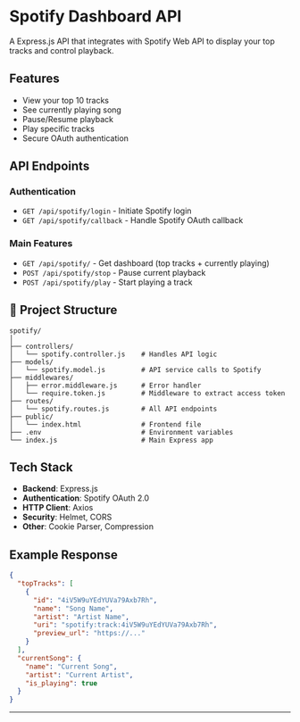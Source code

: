 #   Spotify Dashboard API

A  Express.js API that integrates with Spotify Web API to display your top  tracks and control playback.

##  Features

-   View your top 10 tracks
-   See currently playing song
-   Pause/Resume playback
-   Play specific tracks
-   Secure OAuth authentication
 
##   API Endpoints

### Authentication
- `GET /api/spotify/login` - Initiate Spotify login
- `GET /api/spotify/callback` - Handle Spotify OAuth callback

### Main Features
- `GET /api/spotify/` - Get dashboard (top tracks + currently playing)
- `POST /api/spotify/stop` - Pause current playback
- `POST /api/spotify/play` - Start playing a track

## 📁 Project Structure

```
spotify/
│
├── controllers/
│   └── spotify.controller.js    # Handles API logic
├── models/
│   └── spotify.model.js         # API service calls to Spotify
├── middlewares/
│   ├── error.middleware.js      # Error handler
│   └── require.token.js         # Middleware to extract access token
├── routes/
│   └── spotify.routes.js        # All API endpoints
├── public/
│   └── index.html               # Frontend file
├── .env                         # Environment variables
└── index.js                     # Main Express app
```

##   Tech Stack

- **Backend**: Express.js
- **Authentication**: Spotify OAuth 2.0
- **HTTP Client**: Axios
- **Security**: Helmet, CORS
- **Other**: Cookie Parser, Compression

##   Example Response

```json
{
  "topTracks": [
    {
      "id": "4iV5W9uYEdYUVa79Axb7Rh",
      "name": "Song Name",
      "artist": "Artist Name",
      "uri": "spotify:track:4iV5W9uYEdYUVa79Axb7Rh",
      "preview_url": "https://..."
    }
  ],
  "currentSong": {
    "name": "Current Song",
    "artist": "Current Artist",
    "is_playing": true
  }
}
```

 
--- 